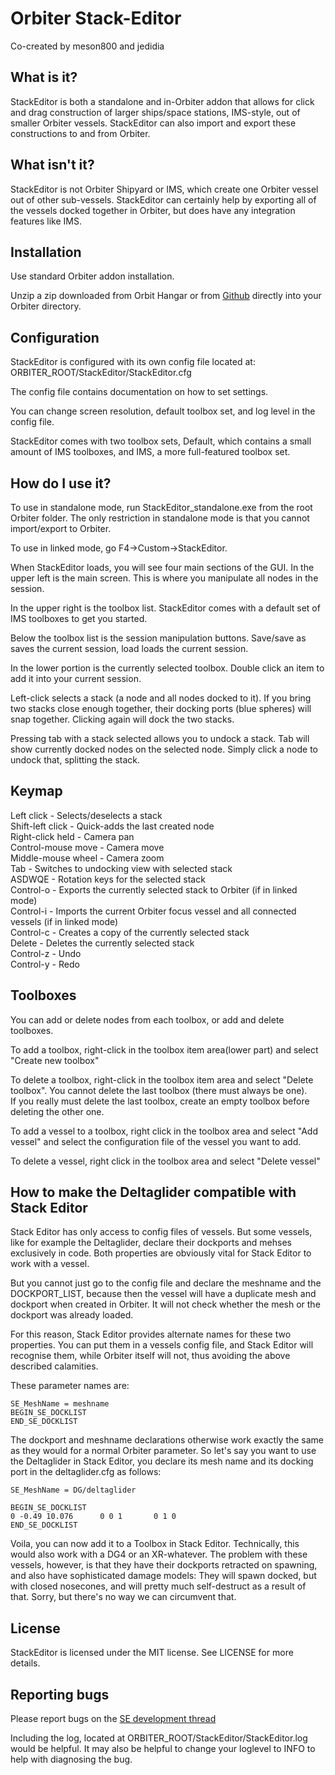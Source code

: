 Orbiter Stack-Editor
================
Co-created by meson800 and jedidia

What is it?
------------
StackEditor is both a standalone and in-Orbiter addon that allows for
click and drag construction of larger ships/space stations, IMS-style, out of smaller
Orbiter vessels.  StackEditor can also import and export these constructions
to and from Orbiter.

What isn't it?
---------------
StackEditor is not Orbiter Shipyard or IMS, which create one Orbiter vessel out of
other sub-vessels.  StackEditor can certainly help by exporting all of the vessels
docked together in Orbiter, but does have any integration features like IMS.

Installation
------------
Use standard Orbiter addon installation.

Unzip a zip downloaded from Orbit Hangar or from
[Github](https://github.com/meson800/orbiter-stackEditor/releases/tag/v1.0.0)
directly into your Orbiter directory.

Configuration
-------------
StackEditor is configured with its own config file located at:
ORBITER_ROOT/StackEditor/StackEditor.cfg

The config file contains documentation on how to set settings.

You can change screen resolution, default toolbox set, and log level in the config file.

StackEditor comes with two toolbox sets, Default, which contains a small amount of IMS toolboxes,
and IMS, a more full-featured toolbox set.


How do I use it?
----------------
To use in standalone mode, run StackEditor_standalone.exe from the root Orbiter
folder.  The only restriction in standalone mode is that you cannot import/export to Orbiter.

To use in linked mode, go F4->Custom->StackEditor.

When StackEditor loads, you will see four main sections of the GUI.
In the upper left is the main screen.  This is where you manipulate all nodes in the session.

In the upper right is the toolbox list.  StackEditor comes with a default set of IMS toolboxes
to get you started.

Below the toolbox list is the session manipulation buttons.  Save/save as saves the current session,
load loads the current session.

In the lower portion is the currently selected toolbox.  Double click an item to add it into
your current session.

Left-click selects a stack (a node and all nodes docked to it).  If you bring two stacks close enough together,
their docking ports (blue spheres) will snap together.  Clicking again will dock the two stacks.

Pressing tab with a stack selected allows you to undock a stack.  Tab will show currently docked nodes on the
selected node.  Simply click a node to undock that, splitting the stack.

Keymap
------
Left click         - Selects/deselects a stack  
Shift-left click   - Quick-adds the last created node  
Right-click held   - Camera pan  
Control-mouse move - Camera move  
Middle-mouse wheel - Camera zoom  
Tab                - Switches to undocking view with selected stack  
ASDWQE             - Rotation keys for the selected stack  
Control-o          - Exports the currently selected stack to Orbiter (if in linked mode)  
Control-i          - Imports the current Orbiter focus vessel and all connected vessels (if in linked mode)  
Control-c          - Creates a copy of the currently selected stack  
Delete             - Deletes the currently selected stack  
Control-z          - Undo  
Control-y          - Redo  

Toolboxes
---------
You can add or delete nodes from each toolbox, or add and delete toolboxes.

To add a toolbox, right-click in the toolbox item area(lower part) and select "Create new toolbox"

To delete a toolbox, right-click in the toolbox item area and select "Delete toolbox".
You cannot delete the last toolbox (there must always be one).  
If you really must delete the last toolbox, create an empty toolbox before deleting the other one.

To add a vessel to a toolbox, right click in the toolbox area and select "Add vessel" and select
the configuration file of the vessel you want to add.

To delete a vessel, right click in the toolbox area and select "Delete vessel"

How to make the Deltaglider compatible with Stack Editor
--------------------------------------------------------

Stack Editor has only access to config files of vessels. But some vessels, like for example the Deltaglider,
declare their dockports and mehses exclusively in code. Both properties are obviously vital 
for Stack Editor to work with a vessel.

But you cannot just go to the config file and declare the meshname and the DOCKPORT_LIST,
because then the vessel will have a duplicate mesh and dockport when created in Orbiter.
It will not check whether the mesh or the dockport was already loaded.

For this reason, Stack Editor provides alternate names for these two properties. 
You can put them in a vessels config file, and Stack Editor will recognise them, while Orbiter itself will not,
thus avoiding the above described calamities.

These parameter names are:
```
SE_MeshName = meshname
BEGIN_SE_DOCKLIST
END_SE_DOCKLIST
```

The dockport and meshname declarations otherwise work exactly the same as they would for a normal Orbiter parameter.
So let's say you want to use the Deltaglider in Stack Editor, you declare its mesh name and its docking port
in the deltaglider.cfg as follows:

```
SE_MeshName = DG/deltaglider

BEGIN_SE_DOCKLIST
0 -0.49	10.076		0 0 1		0 1 0
END_SE_DOCKLIST
```

Voila, you can now add it to a Toolbox in Stack Editor.
Technically, this would also work with a DG4 or an XR-whatever. The problem with these vessels, however,
is that they have their dockports retracted on spawning, and also have sophisticated damage models:
They will spawn docked, but with closed nosecones, and will pretty much self-destruct as a result of that.
Sorry, but there's no way we can circumvent that.

License
-------
StackEditor is licensed under the MIT license.
See LICENSE for more details.

Reporting bugs
---------------
Please report bugs on the [SE development thread](http://orbiter-forum.com/showthread.php?t=33315)

Including the log, located at ORBITER_ROOT/StackEditor/StackEditor.log would be helpful.
It may also be helpful to change your loglevel to INFO to help with diagnosing the bug.